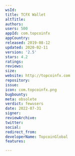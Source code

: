 ```yaml
---
wsId: 
title: TCFX Wallet
altTitle: 
authors: 
users: 500
appId: com.topcoinfx
appCountry: 
released: 2019-08-12
updated: 2020-02-11
version: '2.5'
stars: 4.2
ratings: 
reviews: 
size: 
website: http://topcoinfx.com
repository: 
issue: 
icon: com.topcoinfx.png
bugbounty: 
meta: obsolete
verdict: fewusers
date: 2022-07-31
signer: 
reviewArchive: 
twitter: 
social: 
redirect_from: 
developerName: TopcoinGlobal
features: 

---
```


